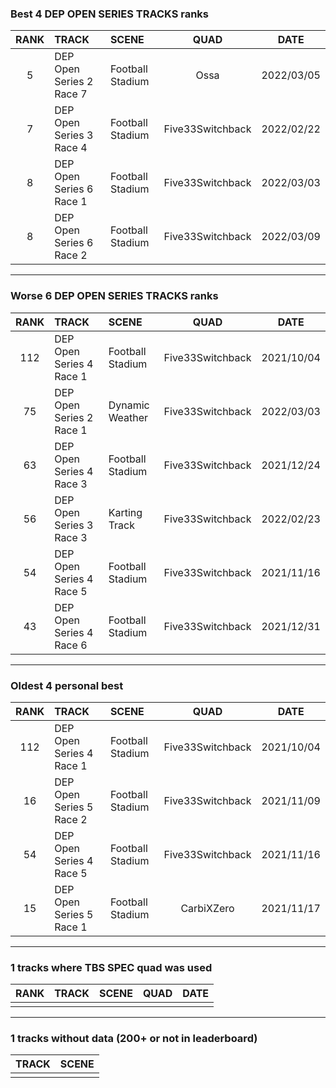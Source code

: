 ### Best 4 DEP OPEN SERIES TRACKS ranks
|RANK|TRACK|SCENE|QUAD|DATE|
|:---:|:---|:---|:---:|:---:|
|5|DEP Open Series 2 Race 7|Football Stadium|Ossa|2022/03/05|
|7|DEP Open Series 3 Race 4|Football Stadium|Five33Switchback|2022/02/22|
|8|DEP Open Series 6 Race 1|Football Stadium|Five33Switchback|2022/03/03|
|8|DEP Open Series 6 Race 2|Football Stadium|Five33Switchback|2022/03/09|
---
### Worse 6 DEP OPEN SERIES TRACKS ranks
|RANK|TRACK|SCENE|QUAD|DATE|
|:---:|:---|:---|:---:|:---:|
|112|DEP Open Series 4 Race 1|Football Stadium|Five33Switchback|2021/10/04|
|75|DEP Open Series 2 Race 1|Dynamic Weather|Five33Switchback|2022/03/03|
|63|DEP Open Series 4 Race 3|Football Stadium|Five33Switchback|2021/12/24|
|56|DEP Open Series 3 Race 3|Karting Track|Five33Switchback|2022/02/23|
|54|DEP Open Series 4 Race 5|Football Stadium|Five33Switchback|2021/11/16|
|43|DEP Open Series 4 Race 6|Football Stadium|Five33Switchback|2021/12/31|
---
### Oldest 4 personal best
|RANK|TRACK|SCENE|QUAD|DATE|
|:---:|:---|:---|:---:|:---:|
|112|DEP Open Series 4 Race 1|Football Stadium|Five33Switchback|2021/10/04|
|16|DEP Open Series 5 Race 2|Football Stadium|Five33Switchback|2021/11/09|
|54|DEP Open Series 4 Race 5|Football Stadium|Five33Switchback|2021/11/16|
|15|DEP Open Series 5 Race 1|Football Stadium|CarbiXZero|2021/11/17|
---
### 1 tracks where TBS SPEC quad was used
|RANK|TRACK|SCENE|QUAD|DATE|
|:---:|:---|:---|:---:|:---:|
||||||
---
### 1 tracks without data (200+ or not in leaderboard)
|TRACK|SCENE|
|:---|:---|
|||
